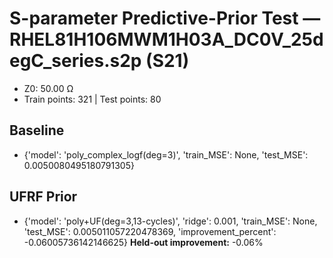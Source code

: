 # S-parameter Predictive-Prior Test — RHEL81H106MWM1H03A_DC0V_25degC_series.s2p (S21)
- Z0: 50.00 Ω
- Train points: 321  |  Test points: 80

## Baseline
- {'model': 'poly_complex_logf(deg=3)', 'train_MSE': None, 'test_MSE': 0.0050080495180791305}

## UFRF Prior
- {'model': 'poly+UF(deg=3,13-cycles)', 'ridge': 0.001, 'train_MSE': None, 'test_MSE': 0.005011057220478369, 'improvement_percent': -0.06005736142146625}
**Held-out improvement:** -0.06%